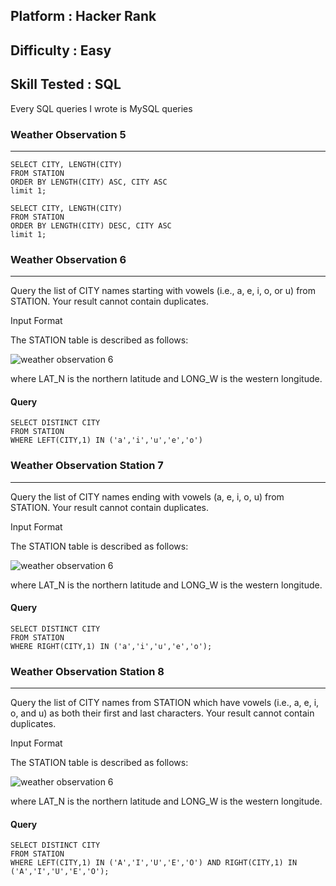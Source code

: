 ## Platform : Hacker Rank
## Difficulty : Easy
## Skill Tested : SQL

Every SQL queries I wrote is MySQL queries

### Weather Observation 5
---
```
SELECT CITY, LENGTH(CITY)
FROM STATION 
ORDER BY LENGTH(CITY) ASC, CITY ASC
limit 1;

SELECT CITY, LENGTH(CITY)
FROM STATION 
ORDER BY LENGTH(CITY) DESC, CITY ASC
limit 1;
```

### Weather Observation 6
---
Query the list of CITY names starting with vowels (i.e., a, e, i, o, or u) from STATION. Your result cannot contain duplicates.

Input Format

The STATION table is described as follows:

![weather observation 6](https://github.com/anaswick/my_portfolio/assets/24541471/d157be95-6f29-4413-858b-b2b66ef0dea9)

where LAT_N is the northern latitude and LONG_W is the western longitude.

#### Query

```
SELECT DISTINCT CITY
FROM STATION
WHERE LEFT(CITY,1) IN ('a','i','u','e','o')
```


### Weather Observation Station 7
---
Query the list of CITY names ending with vowels (a, e, i, o, u) from STATION. Your result cannot contain duplicates.

Input Format

The STATION table is described as follows:

![weather observation 6](https://github.com/anaswick/my_portfolio/assets/24541471/d157be95-6f29-4413-858b-b2b66ef0dea9)

where LAT_N is the northern latitude and LONG_W is the western longitude.

#### Query
```
SELECT DISTINCT CITY
FROM STATION
WHERE RIGHT(CITY,1) IN ('a','i','u','e','o');
```

### Weather Observation Station 8
---
Query the list of CITY names from STATION which have vowels (i.e., a, e, i, o, and u) as both their first and last characters. Your result cannot contain duplicates.

Input Format

The STATION table is described as follows:

![weather observation 6](https://github.com/anaswick/my_portfolio/assets/24541471/d157be95-6f29-4413-858b-b2b66ef0dea9)

where LAT_N is the northern latitude and LONG_W is the western longitude.

#### Query
```
SELECT DISTINCT CITY
FROM STATION
WHERE LEFT(CITY,1) IN ('A','I','U','E','O') AND RIGHT(CITY,1) IN ('A','I','U','E','O');
```


